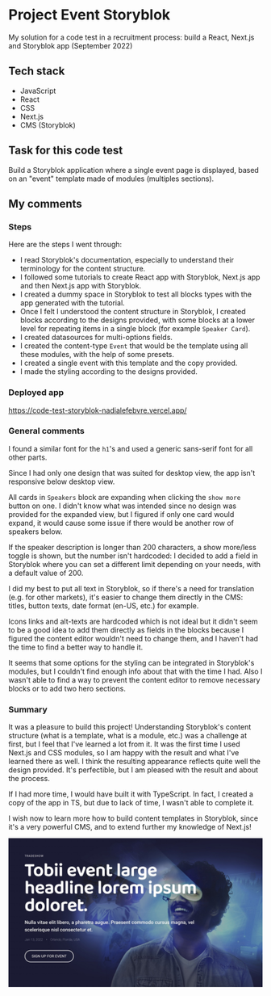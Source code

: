 # Project Event Storyblok

My solution for a code test in a recruitment process: build a React, Next.js and Storyblok app (September 2022)

## Tech stack

- JavaScript
- React
- CSS
- Next.js
- CMS (Storyblok)

## Task for this code test
Build a Storyblok application where a single event page is displayed, based on an "event" template made of modules (multiples sections).

## My comments

### Steps

Here are the steps I went through:

* I read Storyblok's documentation, especially to understand their terminology for the content structure.
* I followed some tutorials to create React app with Storyblok, Next.js app and then Next.js app with Storyblok.
* I created a dummy space in Storyblok to test all blocks types with the app generated with the tutorial.
* Once I felt I understood the content structure in Storyblok, I created blocks according to the designs provided, with some blocks at a lower level for repeating items in a single block (for example `Speaker Card`).
* I created datasources for multi-options fields.
* I created the content-type `Event` that would be the template using all these modules, with the help of some presets.
* I created a single event with this template and the copy provided.
* I made the styling according to the designs provided.


### Deployed app
https://code-test-storyblok-nadialefebvre.vercel.app/


### General comments

I found a similar font for the `h1`'s and used a generic sans-serif font for all other parts.

Since I had only one design that was suited for desktop view, the app isn't responsive below desktop view.

All cards in `Speakers` block are expanding when clicking the `show more` button on one. I didn't know what was intended since no design was provided for the expanded view, but I figured if only one card would expand, it would cause some issue if there would be another row of speakers below.

If the speaker description is longer than 200 characters, a show more/less toggle is shown, but the number isn't hardcoded: I decided to add a field in Storyblok where you can set a different limit depending on your needs, with a default value of 200.

I did my best to put all text in Storyblok, so if there's a need for translation (e.g. for other markets), it's easier to change them directly in the CMS: titles, button texts, date format (en-US, etc.) for example.

Icons links and alt-texts are hardcoded which is not ideal but it didn't seem to be a good idea to add them directly as fields in the blocks because I figured the content editor wouldn't need to change them, and I haven't had the time to find a better way to handle it.

It seems that some options for the styling can be integrated in Storyblok's modules, but I couldn't find enough info about that with the time I had. Also I wasn't able to find a way to prevent the content editor to remove necessary blocks or to add two hero sections.


### Summary

It was a pleasure to build this project! Understanding Storyblok's content structure (what is a template, what is a module, etc.) was a challenge at first, but I feel that I've learned a lot from it. It was the first time I used Next.js and CSS modules, so I am happy with the result and what I've learned there as well. I think the resulting appearance reflects quite well the design provided. It's perfectible, but I am pleased with the result and about the process.

If I had more time, I would have built it with TypeScript. In fact, I created a copy of the app in TS, but due to lack of time, I wasn't able to complete it.

I wish now to learn more how to build content templates in Storyblok, since it's a very powerful CMS, and to extend further my knowledge of Next.js!

<div align="center">
  <img src="screenshot.jpg" />
</div>
